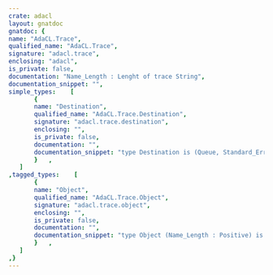 ```yaml
---
crate: adacl
layout: gnatdoc
gnatdoc: {
name: "AdaCL.Trace",
qualified_name: "AdaCL.Trace",
signature: "adacl.trace",
enclosing: "adacl",
is_private: false,
documentation: "Name_Length : Lenght of trace String",
documentation_snippet: "",
simple_types:    [
       {
       name: "Destination",
       qualified_name: "AdaCL.Trace.Destination",
       signature: "adacl.trace.destination",
       enclosing: "",
       is_private: false,
       documentation: "",
       documentation_snippet: "type Destination is (Queue, Standard_Error, Standard_Output, File);",
       }   ,
   ]
,tagged_types:    [
       {
       name: "Object",
       qualified_name: "AdaCL.Trace.Object",
       signature: "adacl.trace.object",
       enclosing: "",
       is_private: false,
       documentation: "",
       documentation_snippet: "type Object (Name_Length : Positive) is new Base.Object with private;",
       }   ,
   ]
,}
---
```

